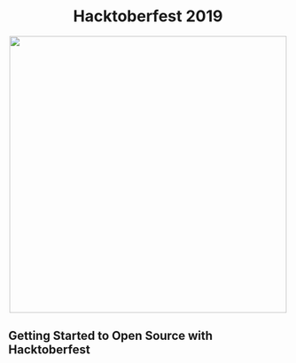 
<p align="center">
 <h1 align="center">Hacktoberfest 2019</h1>
</p>
<p align="center">
  <img width="500" height="500" src="https://res.cloudinary.com/di3rtdxmx/raw/upload/v1569321164/Hacktoberfest_19_Events_500x500.png">
</p>

## Getting Started to Open Source with Hacktoberfest
